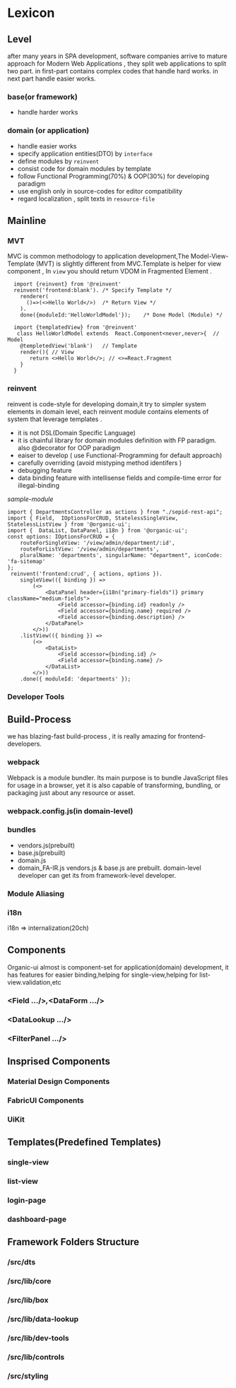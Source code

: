 
# Lexicon
## **Level**
after many years in SPA development, software companies arrive to mature approach  for Modern Web Applications , they split web applications to split two part. in first-part contains complex codes that handle hard works. in next part handle easier works.

### **base(or framework)**
- handle harder works

### **domain (or application)**
- handle easier works
- specify application entities(DTO) by `interface`
- define modules by `reinvent` 
- consist code for domain modules by template
- follow Functional Programming(70%) & OOP(30%) for developing paradigm
- use english only in source-codes for editor compatibility  
- regard localization , split texts in `resource-file`



## **Mainline**

### **MVT**

MVC is common methodology to application development,The Model-View-Template (MVT) is slightly different from MVC.Template is helper for view component , In `view` you should return VDOM in Fragmented Element .

```tsx
  import {reinvent} from '@reinvent'
  reinvent('frontend:blank'). /* Specify Template */
    renderer(
      ()=>(<>Hello World</>)  /* Return View */
    ).
    done({moduleId:'HelloWorldModel'});    /* Done Model (Module) */
```

```tsx
  import {templatedView} from '@reinvent'
   class HelloWorldModel extends  React.Component<never,never>{  // Model
    @templetedView('blank')   // Template 
    render(){ // View 
       return <>Hello World</>; // <>=React.Fragment
    }   
  }

```

### **reinvent**

reinvent is code-style for developing domain,it try to simpler system elements in domain level, each reinvent module contains elements of system that leverage templates .
- it is not DSL(Domain Specific Language)
- it is chainful library for domain modules definition with FP paradigm. also @decorator for OOP paradigm  
- eaiser to develop ( use Functional-Programming for default approach) 
- carefully overriding (avoid mistyping method identifers ) 
- debugging feature 
- data binding feature with intellisense fields  and compile-time error for illegal-binding

*sample-module*
```tsx
import { DepartmentsController as actions } from "./sepid-rest-api";
import { Field,  IOptionsForCRUD, StatelessSingleView, StatelessListView } from '@organic-ui';
import {  DataList, DataPanel, i18n } from '@organic-ui';
const options: IOptionsForCRUD = {
    routeForSingleView: '/view/admin/department/:id',
    routeForListView: '/view/admin/departments',
    pluralName: 'departments', singularName: "department", iconCode: 'fa-sitemap'
};
 reinvent('frontend:crud', { actions, options }).
    singleView(({ binding }) =>
        (<>
            <DataPanel header={i18n("primary-fields")} primary className="medium-fields">
                <Field accessor={binding.id} readonly />
                <Field accessor={binding.name} required />
                <Field accessor={binding.description} />
            </DataPanel>
        </>))
    .listView(({ binding }) =>
        (<>
            <DataList>
                <Field accessor={binding.id} />
                <Field accessor={binding.name} />
            </DataList>
        </>))
    .done({ moduleId: 'departments' });
```

### **Developer Tools**

## Build-Process
we has blazing-fast build-process , it is really amazing for frontend-developers.  
### **webpack**
Webpack is a module bundler. Its main purpose is to bundle JavaScript files for usage in a browser, yet it is also capable of transforming, bundling, or packaging just about any resource or asset.
### **webpack.config.js(in domain-level)**

### **bundles**
- vendors.js(prebuilt)
- base.js(prebuilt)
- domain.js
- domain_FA-IR.js
vendors.js & base.js are prebuilt. domain-level developer can get its from framework-level developer.
### **Module Aliasing**
### **i18n**
i18n => internalization(20ch) 


## **Components**
Organic-ui almost is component-set for application(domain) development, it has features for easier binding,helping for single-view,helping for list-view.validation,etc
### **<Field  .../>*,*<DataForm .../>**
### **<DataLookup .../>** 
### **<FilterPanel .../>**

## Insprised Components
### **Material Design Components**
### **FabricUI Components**
### UiKit

## **Templates(Predefined Templates)**
### **single-view**
### **list-view**
### **login-page**
### **dashboard-page**


##  Framework Folders Structure
### **/src/dts**
### **/src/lib/core**
### **/src/lib/box**
### **/src/lib/data-lookup**
### **/src/lib/dev-tools**
### **/src/lib/controls**
### **/src/styling**
